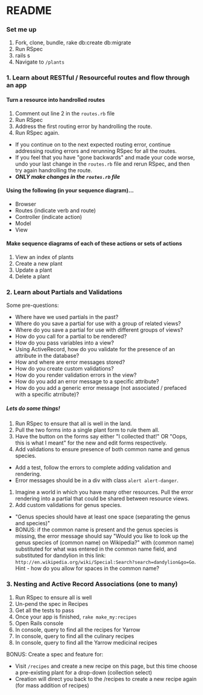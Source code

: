 # README

### Set me up

1. Fork, clone, bundle, rake db:create db:migrate
1. Run RSpec
1. rails s
1. Navigate to `/plants`

### 1. Learn about RESTful / Resourceful routes and flow through an app

#### Turn a resource into handrolled routes

1. Comment out line 2 in the `routes.rb` file
1. Run RSpec
1. Address the first routing error by handrolling the route.
1. Run RSpec again.
  * If you continue on to the next expected routing error, continue addressing routing errors and rerunning RSpec for all the routes.
  * If you feel that you have "gone backwards" and made your code worse, undo your last change in the `routes.rb` file and rerun RSpec, and then try again handrolling the route.
  * ***ONLY make changes in the `routes.rb` file***

#### Using the following (in your sequence diagram)...

  * Browser
  * Routes (indicate verb and route)
  * Controller (indicate action)
  * Model
  * View

#### Make sequence diagrams of each of these actions or sets of actions

  1. View an index of plants
  1. Create a new plant
  1. Update a plant
  1. Delete a plant

### 2. Learn about Partials and Validations

Some pre-questions:

* Where have we used partials in the past?
* Where do you save a partial for use with a group of related views?
* Where do you save a partial for use with different groups of views?
* How do you call for a partial to be rendered?
* How do you pass variables into a view?
* Using ActiveRecord, how do you validate for the presence of an attribute in the database?
* How and where are error messages stored?
* How do you create custom validations?
* How do you render validation errors in the view?
* How do you add an error message to a specific attribute?
* How do you add a generic error message (not associated / prefaced with a specific atrribute)?

##### Lets do some things!

1. Run RSpec to ensure that all is well in the land.
1. Pull the two forms into a single plant form to rule them all.
1. Have the button on the forms say either "I collected that!" OR "Oops, this is what I meant" for the new and edit forms respectively.
1. Add validations to ensure presence of both common name and genus species.
  * Add a test, follow the errors to complete adding validation and rendering.
  * Error messages should be in a div with class `alert alert-danger`.
1. Imagine a world in which you have many other resources. Pull the error rendering into a partial that could be shared between resource views.
1. Add custom validations for genus species.
  * "Genus species should have at least one space (separating the genus and species)"
  * BONUS: if the common name is present and the genus species is missing, the error message should say "Would you like to look up the genus species of (common name) on Wikipedia?" with (common name) substituted for what was entered in the common name field, and substituted for dandylion in this link: `http://en.wikipedia.org/wiki/Special:Search?search=dandylion&go=Go`. Hint - how do you allow for spaces in the common name?

### 3. Nesting and Active Record Associations (one to many)

1. Run RSpec to ensure all is well
1. Un-pend the spec in Recipes
1. Get all the tests to pass
1. Once your app is finished, `rake make_my:recipes`
1. Open Rails console
1. In console, query to find all the recipes for Yarrow
1. In console, query to find all the culinary recipes
1. In console, query to find all the Yarrow medicinal recipes

BONUS: Create a spec and feature for:
* Visit `/recipes` and create a new recipe on this page, but this time choose a pre-existing plant for a drop-down (collection select)
* Creation will direct you back to the /recipes to create a new recipe again (for mass addition of recipes)
